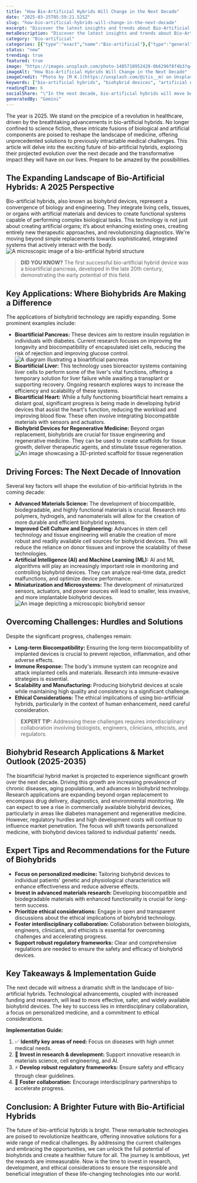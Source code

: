 ```yaml
---
title: "How Bio-Artificial Hybrids Will Change in the Next Decade"
date: "2025-03-25T05:59:21.525Z"
slug: "how-bio-artificial-hybrids-will-change-in-the-next-decade"
excerpt: "Discover the latest insights and trends about Bio-Artificial Hybrids. This comprehensive guide covers everything you need to know about Bio-Artificial Hybrids in 2025."
metaDescription: "Discover the latest insights and trends about Bio-Artificial Hybrids. This comprehensive guide covers everything you need to know about Bio-Artificial Hybr..."
category: "Bio-artificial"
categories: [{"type":"exact","name":"Bio-artificial"},{"type":"general","name":"Medicine"},{"type":"medium","name":"Regenerative Medicine"},{"type":"specific","name":"Tissue Engineering"},{"type":"niche","name":"Bioprinting"}]
status: "new"
trending: true
featured: true
image: "https://images.unsplash.com/photo-1485710952428-0b6296f8f4b3?q=85&w=1200&fit=max&fm=webp&auto=compress"
imageAlt: "How Bio-Artificial Hybrids Will Change in the Next Decade"
imageCredit: "Photo by [M K.](https://unsplash.com/@itis__m) on Unsplash"
keywords: ["bio-artificial hybrids", "biohybrid devices", "artificial organs", "biohybrid technology", "bioartificial pancreas", "biohybrid heart", "bioartificial liver", "buy biohybrid devices", "biohybrid research applications", "bioartificial hybrid market"]
readingTime: 6
socialShare: "\"In the next decade, bio-artificial hybrids will move beyond organ replacement, becoming sophisticated systems that actively interact with the body, redefining the limits of healthcare.\""
generatedBy: "Gemini"
---
```




The year is 2025.  We stand on the precipice of a revolution in healthcare, driven by the breathtaking advancements in bio-artificial hybrids.  No longer confined to science fiction, these intricate fusions of biological and artificial components are poised to reshape the landscape of medicine, offering unprecedented solutions to previously intractable medical challenges. This article will delve into the exciting future of bio-artificial hybrids, exploring their projected evolution over the next decade and the transformative impact they will have on our lives.  Prepare to be amazed by the possibilities.

## The Expanding Landscape of Bio-Artificial Hybrids: A 2025 Perspective

Bio-artificial hybrids, also known as biohybrid devices, represent a convergence of biology and engineering. They integrate living cells, tissues, or organs with artificial materials and devices to create functional systems capable of performing complex biological tasks. This technology is not just about creating artificial organs; it’s about enhancing existing ones, creating entirely new therapeutic approaches, and revolutionizing diagnostics.  We're moving beyond simple replacements towards sophisticated, integrated systems that actively interact with the body. ![A microscopic image of a bio-artificial hybrid structure](https://images.unsplash.com/photo-1535378917042-10a22c95931a?q=85&w=1200&fit=max&fm=webp&auto=compress)

> **DID YOU KNOW?** The first successful bio-artificial hybrid device was a bioartificial pancreas, developed in the late 20th century, demonstrating the early potential of this field.

##  Key Applications: Where Biohybrids Are Making a Difference

The applications of biohybrid technology are rapidly expanding.  Some prominent examples include:

* **Bioartificial Pancreas:**  These devices aim to restore insulin regulation in individuals with diabetes.  Current research focuses on improving the longevity and biocompatibility of encapsulated islet cells, reducing the risk of rejection and improving glucose control. ![A diagram illustrating a bioartificial pancreas](https://images.unsplash.com/photo-1516192518150-0d8fee5425e3?q=85&w=1200&fit=max&fm=webp&auto=compress)
* **Bioartificial Liver:**  This technology uses bioreactor systems containing liver cells to perform some of the liver's vital functions, offering a temporary solution for liver failure while awaiting a transplant or supporting recovery.  Ongoing research explores ways to increase the efficiency and scalability of these systems.
* **Bioartificial Heart:**  While a fully functioning bioartificial heart remains a distant goal, significant progress is being made in developing hybrid devices that assist the heart's function, reducing the workload and improving blood flow.  These often involve integrating biocompatible materials with sensors and actuators.
* **Biohybrid Devices for Regenerative Medicine:**  Beyond organ replacement, biohybrids are crucial for tissue engineering and regenerative medicine.  They can be used to create scaffolds for tissue growth, deliver therapeutic agents, and stimulate tissue regeneration.  ![An image showcasing a 3D-printed scaffold for tissue regeneration](https://images.unsplash.com/photo-1485710952428-0b6296f8f4b3?q=85&w=1200&fit=max&fm=webp&auto=compress)

##  Driving Forces: The Next Decade of Innovation

Several key factors will shape the evolution of bio-artificial hybrids in the coming decade:

* **Advanced Materials Science:**  The development of biocompatible, biodegradable, and highly functional materials is crucial.  Research into polymers, hydrogels, and nanomaterials will allow for the creation of more durable and efficient biohybrid systems.
* **Improved Cell Culture and Engineering:**  Advances in stem cell technology and tissue engineering will enable the creation of more robust and readily available cell sources for biohybrid devices.  This will reduce the reliance on donor tissues and improve the scalability of these technologies.
* **Artificial Intelligence (AI) and Machine Learning (ML):** AI and ML algorithms will play an increasingly important role in monitoring and controlling biohybrid devices.  They can analyze real-time data, predict malfunctions, and optimize device performance.
* **Miniaturization and Microsystems:**  The development of miniaturized sensors, actuators, and power sources will lead to smaller, less invasive, and more implantable biohybrid devices. ![An image depicting a microscopic biohybrid sensor](https://images.unsplash.com/photo-1519248708452-2c393f8dc725?q=85&w=1200&fit=max&fm=webp&auto=compress)

##  Overcoming Challenges: Hurdles and Solutions

Despite the significant progress, challenges remain:

* **Long-term Biocompatibility:**  Ensuring the long-term biocompatibility of implanted devices is crucial to prevent rejection, inflammation, and other adverse effects.
* **Immune Response:**  The body's immune system can recognize and attack implanted cells and materials.  Research into immune-evasive strategies is essential.
* **Scalability and Manufacturing:**  Producing biohybrid devices at scale while maintaining high quality and consistency is a significant challenge.
* **Ethical Considerations:**  The ethical implications of using bio-artificial hybrids, particularly in the context of human enhancement, need careful consideration.

> **EXPERT TIP:**  Addressing these challenges requires interdisciplinary collaboration involving biologists, engineers, clinicians, ethicists, and regulators.

##  Biohybrid Research Applications & Market Outlook (2025-2035)

The bioartificial hybrid market is projected to experience significant growth over the next decade.  Driving this growth are increasing prevalence of chronic diseases, aging populations, and advances in biohybrid technology.  Research applications are expanding beyond organ replacement to encompass drug delivery, diagnostics, and environmental monitoring.  We can expect to see a rise in commercially available biohybrid devices, particularly in areas like diabetes management and regenerative medicine.  However, regulatory hurdles and high development costs will continue to influence market penetration.  The focus will shift towards personalized medicine, with biohybrid devices tailored to individual patients' needs.

##  Expert Tips and Recommendations for the Future of Biohybrids

* **Focus on personalized medicine:** Tailoring biohybrid devices to individual patients' genetic and physiological characteristics will enhance effectiveness and reduce adverse effects.
* **Invest in advanced materials research:** Developing biocompatible and biodegradable materials with enhanced functionality is crucial for long-term success.
* **Prioritize ethical considerations:**  Engage in open and transparent discussions about the ethical implications of biohybrid technology.
* **Foster interdisciplinary collaboration:**  Collaboration between biologists, engineers, clinicians, and ethicists is essential for overcoming challenges and accelerating progress.
* **Support robust regulatory frameworks:**  Clear and comprehensive regulations are needed to ensure the safety and efficacy of biohybrid devices.

## Key Takeaways & Implementation Guide

The next decade will witness a dramatic shift in the landscape of bio-artificial hybrids.  Technological advancements, coupled with increased funding and research, will lead to more effective, safer, and widely available biohybrid devices.  The key to success lies in interdisciplinary collaboration, a focus on personalized medicine, and a commitment to ethical considerations.

**Implementation Guide:**

1.  ✅ **Identify key areas of need:** Focus on diseases with high unmet medical needs.
2. 🔑 **Invest in research & development:** Support innovative research in materials science, cell engineering, and AI.
3. ⚡ **Develop robust regulatory frameworks:** Ensure safety and efficacy through clear guidelines.
4.  🤝 **Foster collaboration:** Encourage interdisciplinary partnerships to accelerate progress.

## Conclusion: A Brighter Future with Bio-Artificial Hybrids

The future of bio-artificial hybrids is bright.  These remarkable technologies are poised to revolutionize healthcare, offering innovative solutions for a wide range of medical challenges.  By addressing the current challenges and embracing the opportunities, we can unlock the full potential of biohybrids and create a healthier future for all.  The journey is ambitious, yet the rewards are immeasurable.  Now is the time to invest in research, development, and ethical considerations to ensure the responsible and beneficial integration of these life-changing technologies into our world.


